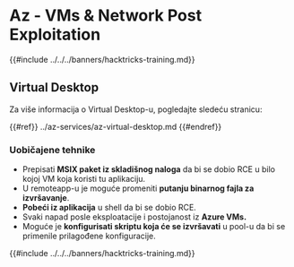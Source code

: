 # Az - VMs & Network Post Exploitation

{{#include ../../../banners/hacktricks-training.md}}

## Virtual Desktop

Za više informacija o Virtual Desktop-u, pogledajte sledeću stranicu:

{{#ref}}
../az-services/az-virtual-desktop.md
{{#endref}}

### Uobičajene tehnike

- Prepisati **MSIX paket iz skladišnog naloga** da bi se dobio RCE u bilo kojoj VM koja koristi tu aplikaciju.
- U remoteapp-u je moguće promeniti **putanju binarnog fajla za izvršavanje**.
- **Pobeći iz aplikacija** u shell da bi se dobio RCE.
- Svaki napad posle eksploatacije i postojanost iz **Azure VMs.**
- Moguće je **konfigurisati skriptu koja će se izvršavati** u pool-u da bi se primenile prilagođene konfiguracije.

{{#include ../../../banners/hacktricks-training.md}}
